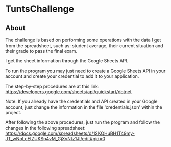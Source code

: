 # TuntsChallenge

## About

The challenge is based on performing some operations with the data I get from the spreadsheet, such as: student average, their current situation and their grade to pass the final exam.

I get the sheet information through the Google Sheets API.

To run the program you may just need to create a Google Sheets API in your account and create your credential to add it to your application.

The step-by-step procedures are at this link: https://developers.google.com/sheets/api/quickstart/dotnet

Note: If you already have the credentials and API created in your Google account, just change the information in the file 'credentials.json' within the project.

After following the above procedures, just run the program and follow the changes in the following spreadsheet: https://docs.google.com/spreadsheets/d/1SKQHuBH1T49my-JT_wNoLcEtZUKSp4vM_GjXvNtz1JI/edit#gid=0
